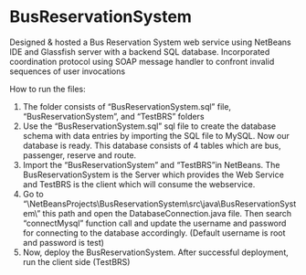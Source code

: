# BusReservationSystem
Designed &amp; hosted a Bus Reservation System web service using NetBeans IDE and Glassfish server with a backend SQL database. Incorporated coordination protocol using SOAP message handler to confront invalid sequences of user invocations

How to run the files:
1.	The folder consists of “BusReservationSystem.sql” file, “BusReservationSystem”, and “TestBRS” folders
2.	Use the “BusReservationSystem.sql” sql file to create the database schema with data entries by importing the SQL file to MySQL. Now our database is ready. This database consists of 4 tables which are bus, passenger, reserve and route.
3.	Import the “BusReservationSystem” and “TestBRS”in NetBeans. The BusReservationSystem is the Server which provides the Web Service and TestBRS is the client which will consume the webservice.
4.	Go to “\NetBeansProjects\BusReservationSystem\src\java\BusReservationSystem\” this path and open the DatabaseConnection.java file. Then search “connectMysql” function call and update the username and password for connecting to the database accordingly. (Default username is root and password is test)
5.	Now, deploy the BusReservationSystem. After successful deployment, run the client side (TestBRS)
